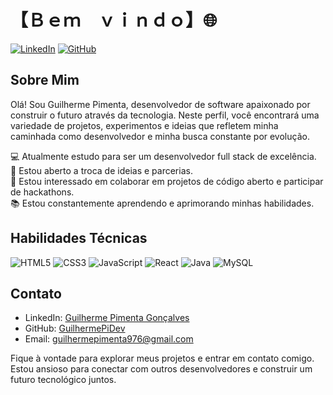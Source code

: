 # 【﻿Ｂｅｍ　ｖｉｎｄｏ】🌐

[![LinkedIn](https://img.shields.io/badge/LinkedIn-Profile-blue)](https://www.linkedin.com/in/guilherme-pimentadev/)
[![GitHub](https://img.shields.io/github/followers/seu-usuario?label=Follow&style=social)](https://github.com/GuilhermePiDev)

## Sobre Mim

Olá! Sou Guilherme Pimenta, desenvolvedor de software apaixonado por construir o futuro através da tecnologia. Neste perfil, você encontrará uma variedade de projetos, experimentos e ideias que refletem minha caminhada como desenvolvedor e minha busca constante por evolução.</br>

:computer: Atualmente estudo para ser um desenvolvedor full stack de excelência.</br>
:speech_balloon: Estou aberto a troca de ideias e parcerias.</br>
:rocket: Estou interessado em colaborar em projetos de código aberto e participar de hackathons.</br>
:books: Estou constantemente aprendendo e aprimorando minhas habilidades.</br>

## Habilidades Técnicas
  ![HTML5](https://img.icons8.com/color/48/000000/html-5.png)
  ![CSS3](https://img.icons8.com/color/48/000000/css3.png)
  ![JavaScript](https://img.icons8.com/color/48/000000/javascript.png)
   ![React](https://img.icons8.com/color/48/000000/react-native.png)
  ![Java](https://img.icons8.com/color/48/000000/java-coffee-cup-logo.png)
  ![MySQL](https://img.icons8.com/color/48/000000/mysql-logo.png)

## Contato

- LinkedIn: [Guilherme Pimenta Gonçalves](https://www.linkedin.com/in/seu-nome/)
- GitHub: [GuilhermePiDev](https://github.com/seu-usuario)
- Email: guilhermepimenta976@gmail.com</br>

Fique à vontade para explorar meus projetos e entrar em contato comigo. Estou ansioso para conectar com outros desenvolvedores e construir um futuro tecnológico juntos.
